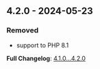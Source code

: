 
## 4.2.0 - 2024-05-23

### Removed

- support to PHP 8.1

**Full Changelog**: [4.1.0...4.2.0](https://github.com/llaville/umlwriter/compare/4.1.0...4.2.0)
